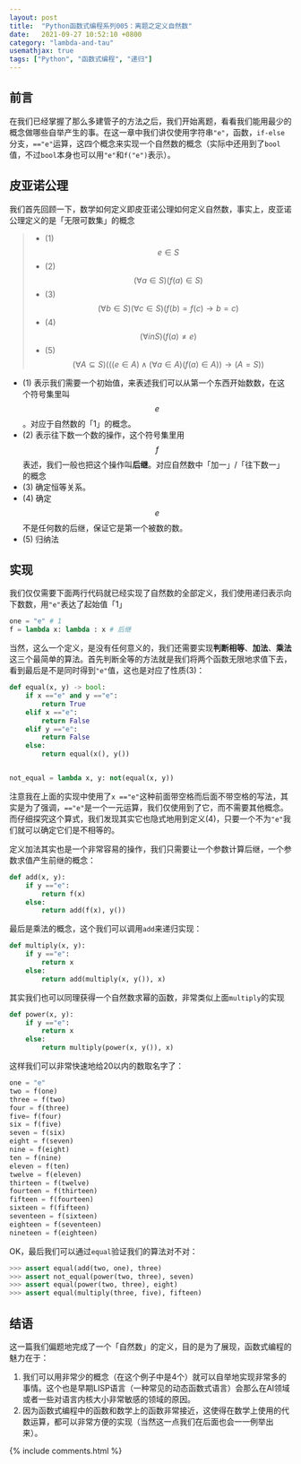 ```yaml
---
layout: post
title:  "Python函数式编程系列005：离题之定义自然数"
date:   2021-09-27 10:52:10 +0800
category: "lambda-and-tau"
usemathjax: true
tags: ["Python", "函数式编程", "递归"]
---
```


## 前言

在我们已经掌握了那么多建管子的方法之后，我们开始离题，看看我们能用最少的概念做哪些自举产生的事。在这一章中我们讲仅使用字符串`"e"`，函数，`if-else`分支，`=="e"`运算，这四个概念来实现一个自然数的概念（实际中还用到了`bool`值，不过`bool`本身也可以用`"e"`和`f("e")`表示）。

## 皮亚诺公理

我们首先回顾一下，数学如何定义即皮亚诺公理如何定义自然数，事实上，皮亚诺公理定义的是「无限可数集」的概念

> * (1) $$e \in S$$
> * (2) $$(\forall a \in S)(f(a) \in S)$$
> * (3) $$(\forall b \in S)(\forall c \in S)(f(b) = f(c) \rightarrow b = c)$$
> * (4) $$(\forall in S)(f(a) \ne e)$$
> * (5) $$(\forall A \subseteq S)(((e \in A) \land (\forall a \in A)(f(a) \in A)) \rightarrow (A = S))$$

* (1) 表示我们需要一个初始值，来表述我们可以从第一个东西开始数数，在这个符号集里叫$$e$$。对应于自然数的「1」的概念。
* (2) 表示往下数一个数的操作，这个符号集里用$$f$$表述，我们一般也把这个操作叫**后继**。对应自然数中「加一」/「往下数一」的概念
* (3) 确定恒等关系。
* (4) 确定$$e$$不是任何数的后继，保证它是第一个被数的数。
* (5) 归纳法

## 实现

我们仅仅需要下面两行代码就已经实现了自然数的全部定义，我们使用递归表示向下数数，用`"e"`表达了起始值「1」

```python
one = "e" # 1
f = lambda x: lambda : x # 后继
```

当然，这么一个定义，是没有任何意义的，我们还需要实现**判断相等**、**加法**、**乘法**这三个最简单的算法。首先判断全等的方法就是我们将两个函数无限地求值下去，看到最后是不是同时得到`"e"`值，这也是对应了性质(3)：

```python
def equal(x, y) -> bool:
    if x =="e" and y =="e":
        return True
    elif x =="e":
        return False
    elif y =="e":
        return False
    else:
        return equal(x(), y())


not_equal = lambda x, y: not(equal(x, y))
```

注意我在上面的实现中使用了`x =="e"`这种前面带空格而后面不带空格的写法，其实是为了强调，`=="e"`是一个一元运算，我们仅使用到了它，而不需要其他概念。而仔细探究这个算式，我们发现其实它也隐式地用到定义(4)，只要一个不为`"e"`我们就可以确定它们是不相等的。

定义加法其实也是一个非常容易的操作，我们只需要让一个参数计算后继，一个参数求值产生前继的概念：

```python
def add(x, y):
    if y =="e":
        return f(x)
    else:
        return add(f(x), y())
```

最后是乘法的概念，这个我们可以调用`add`来递归实现：

```python
def multiply(x, y):
    if y =="e":
        return x
    else:
        return add(multiply(x, y()), x)
```

其实我们也可以同理获得一个自然数求幂的函数，非常类似上面`multiply`的实现

```python
def power(x, y):
    if y =="e":
        return x
    else:
        return multiply(power(x, y()), x)
```

这样我们可以非常快速地给20以内的数取名字了：

```python
one = "e"
two = f(one)
three = f(two)
four = f(three)
five= f(four)
six = f(five)
seven = f(six)
eight = f(seven)
nine = f(eight)
ten = f(nine)
eleven = f(ten)
twelve = f(eleven)
thirteen = f(twelve)
fourteen = f(thirteen)
fifteen = f(fourteen)
sixteen = f(fifteen)
seventeen = f(sixteen)
eighteen = f(seventeen)
nineteen = f(eighteen)
```

OK，最后我们可以通过`equal`验证我们的算法对不对：

```python
>>> assert equal(add(two, one), three)
>>> assert not_equal(power(two, three), seven)
>>> assert equal(power(two, three), eight)
>>> assert equal(multiply(three, five), fifteen)
```

## 结语

这一篇我们偏题地完成了一个「自然数」的定义，目的是为了展现，函数式编程的魅力在于：

1. 我们可以用非常少的概念（在这个例子中是4个）就可以自举地实现非常多的事情。这个也是早期LISP语言（一种常见的动态函数式语言）会那么在AI领域或者一些对语言内核大小非常敏感的领域的原因。
2. 因为函数式编程中的函数和数学上的函数非常接近，这使得在数学上使用的代数运算，都可以非常方便的实现（当然这一点我们在后面也会一一例举出来）。

{% include comments.html %}
